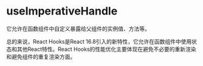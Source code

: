 # useImperativeHandle

它允许在函数组件中自定义暴露给父组件的实例值、方法等。

总的来说，React Hooks是React 16.8引入的新特性，它允许在函数组件中使用状态和其他React特性。React Hooks的性能优化主要体现在避免不必要的重新渲染和避免组件的重复渲染方面。
